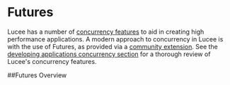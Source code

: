 # Futures
Lucee has a number of [concurrency features](https://rorylaitila.gitbooks.io/lucee/content/concurrency.html) to aid in creating high performance applications. A modern approach to concurrency in Lucee is with the use of Futures, as provided via a [community extension](https://github.com/roryl/future.lucee/blob/master/README.md). See the [developing applications concurrency section](https://rorylaitila.gitbooks.io/lucee/content/concurrency.html) for a thorough review of Lucee's concurrency features.

##Futures Overview




